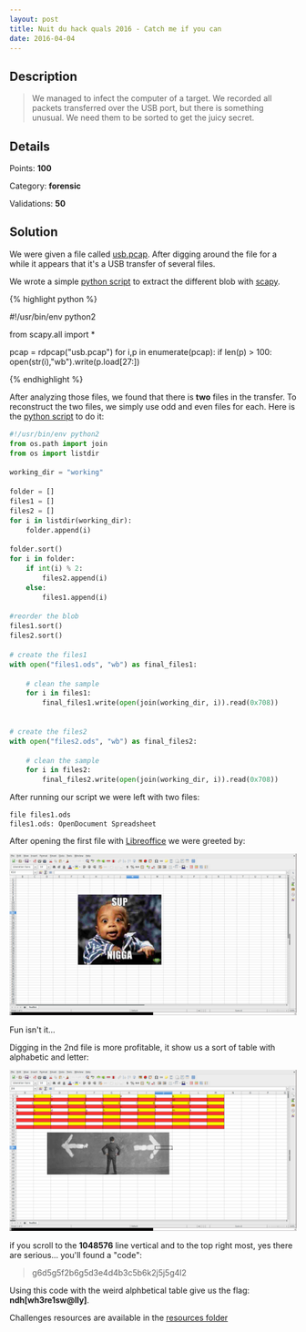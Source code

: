 ```yaml
---
layout: post
title: Nuit du hack quals 2016 - Catch me if you can
date: 2016-04-04
---
```



## Description

> We managed to infect the computer of a target. We recorded all packets
> transferred over the USB port, but there is something unusual. We need them to
> be sorted to get the juicy secret.

## Details

Points:         **100**

Category:       **forensic**

Validations:    **50**

## Solution

We were given a file called [usb.pcap](/resources/2016/ndh/catch_me_if_you_can/usb.pcap).
After digging around the file for a while it appears that it's a USB transfer of
several files.

We wrote a simple [python script](/resources/2016/ndh/catch_me_if_you_can/extract_files.py) to extract the different blob with [scapy](http://www.secdev.org/projects/scapy/).

{% highlight python %}

#!/usr/bin/env python2

from scapy.all import *

pcap = rdpcap("usb.pcap")
for i,p in enumerate(pcap):
	if len(p) > 100:
		open(str(i),"wb").write(p.load[27:])

{% endhighlight %}

After analyzing those files, we found that there is **two** files in the transfer.
To reconstruct the two files, we simply use odd and even files for each. Here is
the [python script](/resources/2016/ndh/catch_me_if_you_can/prepare_file.py) to do it:

```python
#!/usr/bin/env python2
from os.path import join
from os import listdir

working_dir = "working"

folder = []
files1 = []
files2 = []
for i in listdir(working_dir):
    folder.append(i)

folder.sort()
for i in folder:
    if int(i) % 2:
        files2.append(i)
    else:
        files1.append(i)

#reorder the blob
files1.sort()
files2.sort()

# create the files1
with open("files1.ods", "wb") as final_files1:

    # clean the sample
    for i in files1:
        final_files1.write(open(join(working_dir, i)).read(0x708))


# create the files2
with open("files2.ods", "wb") as final_files2:

    # clean the sample
    for i in files2:
        final_files2.write(open(join(working_dir, i)).read(0x708))
```

After running our script we were left with two files:
```
file files1.ods 
files1.ods: OpenDocument Spreadsheet
```
After opening the first file with [Libreoffice](https://fr.libreoffice.org/) we
were greeted by:

<img src="/resources/2016/ndh/catch_me_if_you_can/screen_file1.png" width="800">

Fun isn't it...

Digging in the 2nd file is more profitable, it show us a sort of table with
alphabetic and letter:


<img src="/resources/2016/ndh/catch_me_if_you_can/screen_file2.png" width="800">

if you scroll to the **1048576** line vertical and to the top right most, yes there are
serious... you'll found a "code":
> g6d5g5f2b6g5d3e4d4b3c5b6k2j5j5g4l2 

Using this code with the weird alphbetical table give us the flag: **ndh[wh3re1sw@lly]**.

Challenges resources are available in the [resources
folder](https://github.com/duksctf/duksctf.github.io/tree/master/resources/2016/ndh/catch_me_if_you_can)


